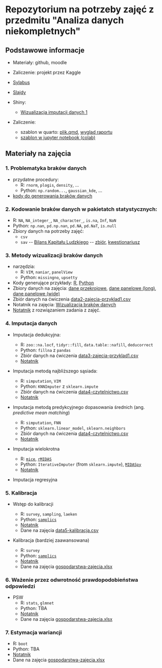 # Repozytorium na potrzeby zajęć z przedmitu "Analiza danych niekompletnych"

## Podstawowe informacje

+ Materiały: github, moodle
+ Zaliczenie: projekt przez Kaggle
+ [Sylabus](https://esylabus.ue.poznan.pl/pl/document/8ba52650-091b-4852-9553-34fc9410f610.pdf)
+ [Slajdy](https://www.overleaf.com/read/cnrspnsgtjpr#3639e7)
+ Shiny:
  + [Wizualizacja imputacji danych 1](https://berenz.shinyapps.io/missing-data-class1/)

+ Zaliczenie:
  + szablon w quarto: [plik.qmd](raport/szablon-raportu-adn2026.qmd), [wygląd raportu](https://htmlpreview.github.io/?https://raw.githubusercontent.com/DepartmentOfStatisticsPUE/adn-2026/refs/heads/main/raport/szablon-raportu-adn2026.html)
  + [szablon w jupyter notebook (colab)](https://colab.research.google.com/drive/1cfBdAJQv31UdpYDGj7wbs3dDzeCcbBAR?usp=sharing)
  
## Materiały na zajęcia

### 1. Problematyka braków danych

  + przydatne procedury:
    + R: `rnorm`, `plogis`, `density`, ...
    + Python: `np.random...`,  `gaussian_kde`, ...
  + [kody do generowania braków danych](https://htmlpreview.github.io/?https://raw.githubusercontent.com/DepartmentOfStatisticsPUE/adn-2025/refs/heads/main/codes/1-probelmatyka-brakow-danych.html)

### 2. Kodowanie braków danych w pakietatch statystycznych:
  + R: `NA`, `NA_integer_`, `NA_character_`, `is.na`, `Inf`, `NaN`
  + Python: `np.nan`, `pd.np.nan`, `pd.NA`, `pd.NaT`, `is.null`
  + Zbiory danych na potrzeby zajęć:
    + `csv`
    + `sav` -- [Bilans Kapitału Ludzkiego](https://www.parp.gov.pl/component/site/site/bilans-kapitalu-ludzkiego) -- [zbiór](), [kwestionariusz](https://www.parp.gov.pl/images/publications/BKL/Kwestionariusz_z_badania_ludnoci_BKL_edycja_2021_1.docx)

### 3. Metody wizualizacji braków danych
  + narzędzia:
    + R: `VIM`, `naniar`, `panelView`
    + Python: `missingno`, `upsetty`
  + Kody generujące przykłady: [R](codes/script-01-gen-mechanisms.R), [Python](codes/script-01-gen-mechanisms.py)
  + Zbiory danych na zajęcia: [dane przekrojowe](data/data2-cross_sectional.csv), [dane panelowe (long)](data/data2-panel_long.csv), [dane panelowe (wide)](data/data2-panel_wide.csv)
  + Zbiór danych na ćwiczenia [data2-zajecia-przyklad1.csv](data/data2-zajecia-przyklad1.csv)
  + Notatnik na zajęcia: [Wizualizacja braków danych](https://htmlpreview.github.io/?https://raw.githubusercontent.com/DepartmentOfStatisticsPUE/adn-2025/refs/heads/main/codes/2-wizualizacja-brakow.html)
  + [Notatnik](https://htmlpreview.github.io/?https://raw.githubusercontent.com/DepartmentOfStatisticsPUE/adn-2025/refs/heads/main/codes/2-wizualizacja-brakow-zadanie.html) z rozwiązaniem zadania z zajęć.
  
### 4. Imputacja danych

+ Imputacja dedukcyjna:
    + R: `zoo::na.locf`, `tidyr::fill`, `data.table::nafill`, `deducorrect`
    + Python: `fillna` z `pandas`
    + Zbiór danych na ćwiczenia [data3-zajecia-przyklad1.csv](data/data3-przyklad-imputacji.csv)
    + [Notatnik](https://htmlpreview.github.io/?https://raw.githubusercontent.com/DepartmentOfStatisticsPUE/adn-2025/refs/heads/main/codes/3-imputacja-dedukcyjna.html)

+ Imputacja metodą najbliższego sąsiada:
    + R: `simputation`, `VIM`
    + Python: `KNNImputer` z `sklearn.impute`
    + Zbiór danych na ćwiczenia [data4-czytelnictwo.csv](data/data4-czytelnictwo.csv)
    + [Notatnik](https://htmlpreview.github.io/?https://raw.githubusercontent.com/DepartmentOfStatisticsPUE/adn-2025/refs/heads/main/codes/4-imputacja-nn.html)
    
+ Imputacja metodą predykcyjnego dopasowania średnich (ang. *predictive mean matching*)
  + R: `simputation`, `FNN`
  + Python: `sklearn.linear_model`, `sklearn.neighbors`
  + Zbiór danych na ćwiczenia [data4-czytelnictwo.csv](data/data4-czytelnictwo.csv)
  + [Notatnik](https://htmlpreview.github.io/?https://raw.githubusercontent.com/DepartmentOfStatisticsPUE/adn-2025/refs/heads/main/codes/5-imputacja-pmm.html)

+ Imputacja wielokrotna
  + R: [`mice`](https://github.com/amices/mice), [`rMIDAS`](https://cran.r-project.org/web/packages/rMIDAS/index.html)
  + Python: `IterativeImputer` (from `sklearn.impute`), [`MIDASpy`](https://github.com/MIDASverse/MIDASpy)
  + [Notatnik](https://htmlpreview.github.io/?https://raw.githubusercontent.com/DepartmentOfStatisticsPUE/adn-2025/refs/heads/main/codes/6-imputacja-mi.html)

+ Imputacja regresyjna

### 5. Kalibracja

+ Wstęp do kalibracji
  + R: `survey`, `sampling`, `laeken`
  + Python: [`samplics`](https://samplics-org.github.io/samplics/pages/weight_adj.html)
  + [Notatnik](https://htmlpreview.github.io/?https://raw.githubusercontent.com/DepartmentOfStatisticsPUE/adn-2025/refs/heads/main/codes/7-kalibracja-wstep.html)
  + Dane na zajęcia [data5-kalibracja.csv](data/data5-kalibracja.csv)

+ Kalibracja (bardziej zaawansowana)
  + R: `survey`
  + Python: [`samplics`](https://samplics-org.github.io/samplics/pages/weight_adj.html)
  + [Notatnik](https://htmlpreview.github.io/?https://raw.githubusercontent.com/DepartmentOfStatisticsPUE/adn-2025/refs/heads/main/codes/8-kalibracja-case-study.html)
  + Dane na zajęcia [gospodarstwa-zajecia.xlsx](data/gospodarstwa-zajecia.xlsx)
  

### 6. Ważenie przez odwrotność prawdopodobieństwa odpowiedzi

+ PSW
  + R: `stats`, `glmnet`
  + Python: TBA
  + [Notatnik](https://htmlpreview.github.io/?https://raw.githubusercontent.com/DepartmentOfStatisticsPUE/adn-2025/refs/heads/main/codes/9-propensity-score.html)
  + Dane na zajęcia [gospodarstwa-zajecia.xlsx](data/gospodarstwa-zajecia.xlsx)
  

### 7. Estymacja wariancji

+ R: `boot`
+ Python: TBA
+ [Notatnik](https://htmlpreview.github.io/?https://raw.githubusercontent.com/DepartmentOfStatisticsPUE/adn-2025/refs/heads/main/codes/10-estymacja-wariancji.html)
+ Dane na zajęcia [gospodarstwa-zajecia.xlsx](data/gospodarstwa-zajecia.xlsx)